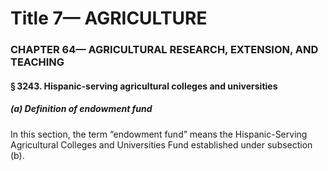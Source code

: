 
# Title 7— AGRICULTURE
### CHAPTER 64— AGRICULTURAL RESEARCH, EXTENSION, AND TEACHING
#### § 3243. Hispanic-serving agricultural colleges and universities
##### (a) Definition of endowment fund

In this section, the term “endowment fund” means the Hispanic-Serving Agricultural Colleges and Universities Fund established under subsection (b).
